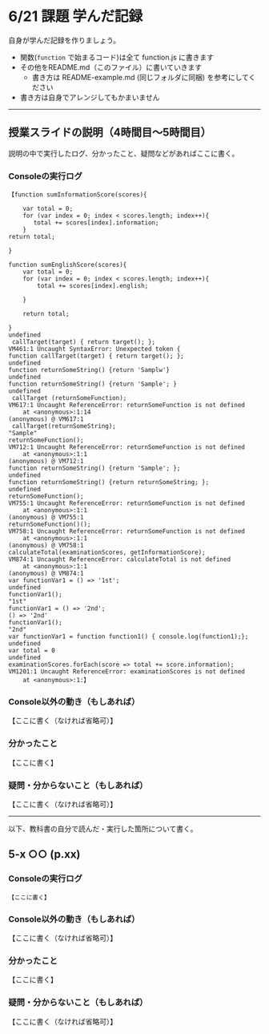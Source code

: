 # 6/21 課題 学んだ記録

自身が学んだ記録を作りましょう。

- 関数(`function` で始まるコード)は全て function.js に書きます
- その他をREADME.md（このファイル）に書いていきます
    - 書き方は README-example.md (同じフォルダに同梱) を参考にしてください
- 書き方は自身でアレンジしてもかまいません


--------------------------------------

## 授業スライドの説明（4時間目～5時間目）

説明の中で実行したログ、分かったこと、疑問などがあればここに書く。

### Consoleの実行ログ

```
【function sumInformationScore(scores){

	var total = 0;
	for (var index = 0; index < scores.length; index++){
	   total += scores[index].information;
    }
return total;

}

function sumEnglishScore(scores){
	var total = 0;
	for (var index = 0; index < scores.length; index++){
		total += scores[index].english;

    }

	return total;

}
undefined
 callTarget(target) { return target(); };
VM461:1 Uncaught SyntaxError: Unexpected token {
function callTarget(target) { return target(); };
undefined
function returnSomeString() {return 'Samplw'}
undefined
function returnSomeString() {return 'Sample'; }
undefined
 callTarget (returnSomeFunction);
VM617:1 Uncaught ReferenceError: returnSomeFunction is not defined
    at <anonymous>:1:14
(anonymous) @ VM617:1
 callTarget(returnSomeString);
"Sample"
returnSomeFunction();
VM712:1 Uncaught ReferenceError: returnSomeFunction is not defined
    at <anonymous>:1:1
(anonymous) @ VM712:1
function returnSomeString() {return 'Sample'; };
undefined
function returnSomeString() {return returnSomeString; };
undefined
returnSomeFunction();
VM755:1 Uncaught ReferenceError: returnSomeFunction is not defined
    at <anonymous>:1:1
(anonymous) @ VM755:1
returnSomeFunction()();
VM758:1 Uncaught ReferenceError: returnSomeFunction is not defined
    at <anonymous>:1:1
(anonymous) @ VM758:1
calculateTotal(examinationScores, getInformationScore);
VM874:1 Uncaught ReferenceError: calculateTotal is not defined
    at <anonymous>:1:1
(anonymous) @ VM874:1
var functionVar1 = () => '1st';
undefined
functionVar1();
"1st"
functionVar1 = () => '2nd';
() => '2nd'
functionVar1();
"2nd"
var functionVar1 = function function1() { console.log(function1);};
undefined
var total = 0
undefined
examinationScores.forEach(score => total += score.information);
VM1201:1 Uncaught ReferenceError: examinationScores is not defined
    at <anonymous>:1:】
```

### Console以外の動き（もしあれば）

【ここに書く（なければ省略可）】

### 分かったこと

【ここに書く】

### 疑問・分からないこと（もしあれば）

【ここに書く（なければ省略可）】

--------------------------------------

以下、教科書の自分で読んだ・実行した箇所について書く。

## 5-x ○○ (p.xx)

### Consoleの実行ログ

```
【ここに書く】
```

### Console以外の動き（もしあれば）

【ここに書く（なければ省略可）】

### 分かったこと

【ここに書く】

### 疑問・分からないこと（もしあれば）

【ここに書く（なければ省略可）】
